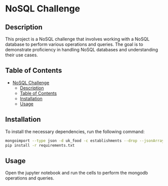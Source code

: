 # NoSQL Challenge

## Description
This project is a NoSQL challenge that involves working with a NoSQL database to perform various operations and queries. The goal is to demonstrate proficiency in handling NoSQL databases and understanding their use cases.

## Table of Contents
- [NoSQL Challenge](#nosql-challenge)
  - [Description](#description)
  - [Table of Contents](#table-of-contents)
  - [Installation](#installation)
  - [Usage](#usage)

## Installation
To install the necessary dependencies, run the following command:
```bash
mongoimport --type json -d uk_food -c establishments --drop --jsonArray Resources/establishments.json
pip install -r requirements.txt
```


## Usage
Open the jupyter notebook and run the cells to perform the mongodb operations and queries.

